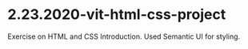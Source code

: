 # 2.23.2020-vit-html-css-project
Exercise on HTML and CSS Introduction. Used Semantic UI for styling.
